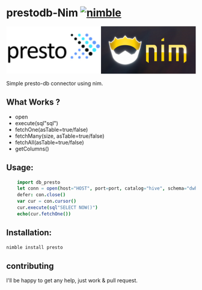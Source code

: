 
# prestodb-Nim [![nimble](https://raw.githubusercontent.com/yglukhov/nimble-tag/master/nimble.png)](https://github.com/yglukhov/nimble-tag)

![alt tag](https://github.com/Bennyelg/nimPresto/blob/master/presto_nim.jpg)

Simple presto-db connector using nim.


## What Works ?
* open
* execute(sql"sql")
* fetchOne(asTable=true/false)
* fetchMany(size, asTable=true/false)
* fetchAll(asTable=true/false)
* getColumns()

## Usage:

```nim
    import db_presto
    let conn = open(host="HOST", port=port, catalog="hive", schema="dwh", username="benny")
    defer: con.close()
    var cur = con.cursor()
    cur.execute(sql"SELECT NOW()")
    echo(cur.fetchOne())
```

## Installation:

```bash
nimble install presto
```

## contributing 

I'll be happy to get any help, just work & pull request.
